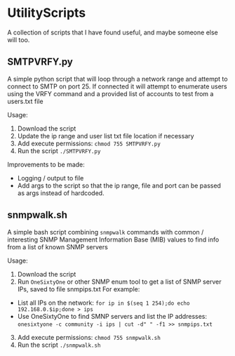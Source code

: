 # UtilityScripts

A collection of scripts that I have found useful, and maybe someone else will too.

## SMTPVRFY.py
A simple python script that will loop through a network range and attempt to connect to SMTP on port 25. If connected it will attempt to enumerate users using the VRFY command and a provided list of accounts to test from a users.txt file

Usage:
1. Download the script
2. Update the ip range and user list txt file location if necessary
3. Add execute permissions: `chmod 755 SMTPVRFY.py`
3. Run the script `./SMTPVRFY.py`

Improvements to be made:
* Logging / output to file
* Add args to the script so that the ip range, file and port can be passed as args instead of hardcoded.

## snmpwalk.sh
A simple bash script combining `snmpwalk` commands with common / interesting SNMP Management Information Base (MIB) values to find info from a list of known SNMP servers

Usage:
1. Download the script
2. Run `OneSixtyOne` or other SNMP enum tool to get a list of SNMP server IPs, saved to file snmpips.txt
For example: 
* List all IPs on the network:
`for ip in $(seq 1 254);do echo 192.168.0.$ip;done > ips`
* Use OneSixtyOne to find SMNP servers and list the IP addresses: 
`onesixtyone -c community -i ips | cut -d" " -f1 >> snmpips.txt`

3. Add execute permissions: `chmod 755 snmpwalk.sh`
3. Run the script `./snmpwalk.sh`

